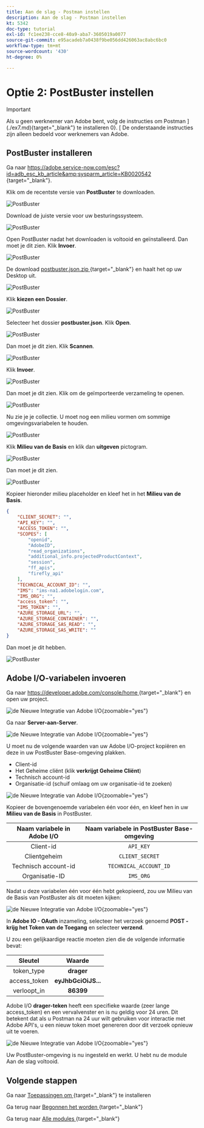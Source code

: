 ```yaml
---
title: Aan de slag - Postman instellen
description: Aan de slag - Postman instellen
kt: 5342
doc-type: tutorial
exl-id: fc1ee238-cce8-40a9-aba7-3605019a0077
source-git-commit: e95acadeb7a0438f9be056dd426063ac8abc6bc0
workflow-type: tm+mt
source-wordcount: '430'
ht-degree: 0%

---
```


# Optie 2: PostBuster instellen

>[!IMPORTANT]
>
>Als u geen werknemer van Adobe bent, volg de instructies om Postman ](./ex7.md){target="_blank"} te installeren 0}. [ De onderstaande instructies zijn alleen bedoeld voor werknemers van Adobe.

## PostBuster installeren

Ga naar [ https://adobe.service-now.com/esc?id=adb_esc_kb_article&amp;sysparm_article=KB0020542 ](https://adobe.service-now.com/esc?id=adb_esc_kb_article&amp;sysparm_article=KB0020542){target="_blank"}.

Klik om de recentste versie van **PostBuster** te downloaden.

![ PostBuster ](./images/pb1.png)

Download de juiste versie voor uw besturingssysteem.

![ PostBuster ](./images/pb2.png)

Open PostBuster nadat het downloaden is voltooid en geïnstalleerd. Dan moet je dit zien. Klik **Invoer**.

![ PostBuster ](./images/pb3.png)

De download [ postbuster.json.zip ](./../../../assets/postman/postbuster.json.zip){target="_blank"} en haalt het op uw Desktop uit.

![ PostBuster ](./images/pbpb.png)

Klik **kiezen een Dossier**.

![ PostBuster ](./images/pb4.png)

Selecteer het dossier **postbuster.json**. Klik **Open**.

![ PostBuster ](./images/pb5.png)

Dan moet je dit zien. Klik **Scannen**.

![ PostBuster ](./images/pb6.png)

Klik **Invoer**.

![ PostBuster ](./images/pb7.png)

Dan moet je dit zien. Klik om de geïmporteerde verzameling te openen.

![ PostBuster ](./images/pb8.png)

Nu zie je je collectie. U moet nog een milieu vormen om sommige omgevingsvariabelen te houden.

![ PostBuster ](./images/pb9.png)

Klik **Milieu van de Basis** en klik dan **uitgeven** pictogram.

![ PostBuster ](./images/pb10.png)

Dan moet je dit zien.

![ PostBuster ](./images/pb11.png)

Kopieer hieronder milieu placeholder en kleef het in het **Milieu van de Basis**.

```json
{
	"CLIENT_SECRET": "",
	"API_KEY": "",
	"ACCESS_TOKEN": "",
	"SCOPES": [
		"openid",
		"AdobeID",
		"read_organizations", 
		"additional_info.projectedProductContext", 
		"session",
		"ff_apis",
		"firefly_api"
	],
	"TECHNICAL_ACCOUNT_ID": "",
	"IMS": "ims-na1.adobelogin.com",
	"IMS_ORG": "",
	"access_token": "",
	"IMS_TOKEN": "",
	"AZURE_STORAGE_URL": "",
	"AZURE_STORAGE_CONTAINER": "",
	"AZURE_STORAGE_SAS_READ": "",
	"AZURE_STORAGE_SAS_WRITE": ""
}
```

Dan moet je dit hebben.

![ PostBuster ](./images/pb12.png)

## Adobe I/O-variabelen invoeren

Ga naar [ https://developer.adobe.com/console/home ](https://developer.adobe.com/console/home){target="_blank"} en open uw project.

![ de Nieuwe Integratie van Adobe I/O ](./images/iopr.png){zoomable="yes"}

Ga naar **Server-aan-Server**.

![ de Nieuwe Integratie van Adobe I/O ](./images/iopbvar1.png){zoomable="yes"}

U moet nu de volgende waarden van uw Adobe I/O-project kopiëren en deze in uw PostBuster Base-omgeving plakken.

- Client-id
- Het Geheime cliënt (klik **verkrijgt Geheime Cliënt**)
- Technisch account-id
- Organisatie-id (schuif omlaag om uw organisatie-id te zoeken)

![ de Nieuwe Integratie van Adobe I/O ](./images/iopbvar2.png){zoomable="yes"}

Kopieer de bovengenoemde variabelen één voor één, en kleef hen in uw **Milieu van de Basis** in PostBuster.

| Naam variabele in Adobe I/O | Naam variabele in PostBuster Base-omgeving |
|:-------------:| :---------------:| 
| Client-id | `API_KEY` |
| Clientgeheim | `CLIENT_SECRET` |
| Technisch account-id | `TECHNICAL_ACCOUNT_ID` |
| Organisatie-ID | `IMS_ORG` |

Nadat u deze variabelen één voor één hebt gekopieerd, zou uw Milieu van de Basis van PostBuster als dit moeten kijken:

![ de Nieuwe Integratie van Adobe I/O ](./images/iopbvar3.png){zoomable="yes"}

In **Adobe IO - OAuth** inzameling, selecteer het verzoek genoemd **POST - krijg het Token van de Toegang** en selecteer **verzend**.

U zou een gelijkaardige reactie moeten zien die de volgende informatie bevat:

| Sleutel | Waarde |
|:-------------:| :---------------:| 
| token_type | **drager** |
| access_token | **eyJhbGciOiJS...** |
| verloopt_in | **86399** |

Adobe I/O **drager-teken** heeft een specifieke waarde (zeer lange access_token) en een vervalvenster en is nu geldig voor 24 uren. Dit betekent dat als u Postman na 24 uur wilt gebruiken voor interactie met Adobe API&#39;s, u een nieuw token moet genereren door dit verzoek opnieuw uit te voeren.

![ de Nieuwe Integratie van Adobe I/O ](./images/iopbvar4.png){zoomable="yes"}

Uw PostBuster-omgeving is nu ingesteld en werkt. U hebt nu de module Aan de slag voltooid.

## Volgende stappen

Ga naar [ Toepassingen om ](./ex9.md){target="_blank"} te installeren

Ga terug naar [ Begonnen het worden ](./getting-started.md){target="_blank"}

Ga terug naar [ Alle modules ](./../../../overview.md){target="_blank"}
